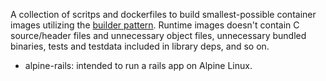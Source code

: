 A collection of scritps and dockerfiles to build smallest-possible container images utilizing the [builder pattern](https://www.google.co.jp/search?q=docker+image+builder+pattern).
Runtime images doesn't contain C source/header files and unnecessary object files, unnecessary bundled binaries, tests and testdata included in library deps, and so on.

- alpine-rails: intended to run a rails app on Alpine Linux.
